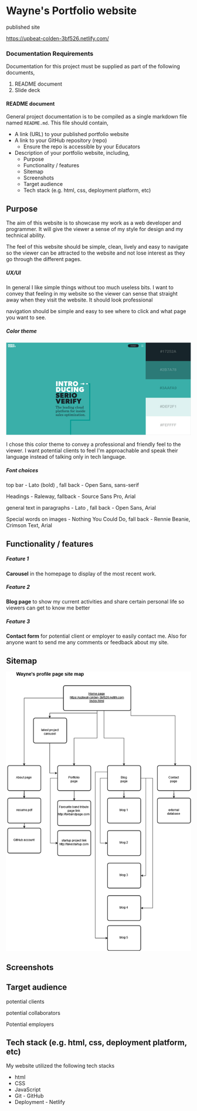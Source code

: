 # Wayne's Portfolio website

published site

https://upbeat-colden-3bf526.netlify.com/



### Documentation Requirements

Documentation for this project must be supplied as part of the following documents,

1. README document
2. Slide deck

#### README document

General project documentation is to be compiled as a single markdown file named `README.md`. This file should contain,

- A link (URL) to your published portfolio website
- A link to your GitHub repository (repo)     
  - Ensure the repo is accessible by your Educators
- Description of your portfolio website, including,     
  - Purpose
  - Functionality / features
  - Sitemap
  - Screenshots
  - Target audience
  - Tech stack (e.g. html, css, deployment platform, etc)

## **Purpose**



The aim of this website is to showcase my work as a web developer and programmer. It will give the viewer a sense of my style for design and my technical ability.

The feel of this website should be simple, clean, lively and easy to navigate so the viewer can be attracted to the website and not lose interest as they go through the different pages.



##### **UX/UI**

In general I like simple things without too much useless bits. I want to convey that feeling in my website so the viewer can sense that straight away when they visit the website. It should look professional

navigation should be simple and easy to see where to click and what page you want to see. 



##### **Color theme**

![website24](https://raw.githubusercontent.com/waynezdev/profile_website_wayne/master/docs/color_scheme/website24.jpg)

I chose this color theme to convey a professional and friendly feel to the viewer. I want potential clients to feel I'm approachable and speak their language instead of talking only in tech language.

##### Font choices

top bar - Lato (bold) , fall back - Open Sans, sans-serif

Headings - Raleway, fallback -  Source Sans Pro, Arial

general text in paragraphs - Lato , fall back - Open Sans, Arial

Special words on images -  Nothing You Could Do, fall back - Rennie Beanie, Crimson Text, Arial





## **Functionality / features**

##### Feature 1

**Carousel** in the homepage to display of the most recent work.



##### Feature 2

**Blog page** to show my current activities and share certain personal life so viewers can get to know me better



##### Feature 3

**Contact form** for potential client or employer to easily contact me. Also for anyone want to send me any comments or feedback about my site.







## **Sitemap**





![sitemap](https://raw.githubusercontent.com/waynezdev/profile_website_wayne/master/docs/sitemap.png)









## **Screenshots**













## **Target audience**





potential clients



potential collaborators



Potential employers















## **Tech stack (e.g. html, css, deployment platform, etc)**



My website utilized the following tech stacks

- html
- CSS
- JavaScript
- Git - GitHub
- Deployment - Netlify





